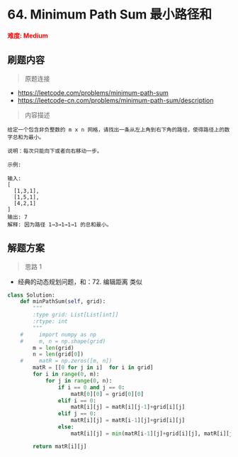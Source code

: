 # 64. Minimum Path Sum 最小路径和

**<font color=red>难度: Medium</font>**

## 刷题内容

> 原题连接

* https://leetcode.com/problems/minimum-path-sum
* https://leetcode-cn.com/problems/minimum-path-sum/description

> 内容描述

```
给定一个包含非负整数的 m x n 网格，请找出一条从左上角到右下角的路径，使得路径上的数字总和为最小。

说明：每次只能向下或者向右移动一步。

示例:

输入:
[
  [1,3,1],
  [1,5,1],
  [4,2,1]
]
输出: 7
解释: 因为路径 1→3→1→1→1 的总和最小。
```

## 解题方案

> 思路 1

* 经典的动态规划问题，和：72. 编辑距离 类似

```python
class Solution:
    def minPathSum(self, grid):
        """
        :type grid: List[List[int]]
        :rtype: int
        """
    #     import numpy as np
    #     m, n = np.shape(grid)
        m = len(grid)
        n = len(grid[0])
    #     matR = np.zeros([m, n])
        matR = [[0 for j in i]  for i in grid]
        for i in range(0, m):
            for j in range(0, n):
                if i == 0 and j == 0:
                    matR[0][0] = grid[0][0]
                elif i == 0: 
                    matR[i][j] = matR[i][j-1]+grid[i][j]
                elif j == 0:
                    matR[i][j] = matR[i-1][j]+grid[i][j]
                else:
                    matR[i][j] = min(matR[i-1][j]+grid[i][j], matR[i][j-1]+grid[i][j])

        return matR[i][j]
```
